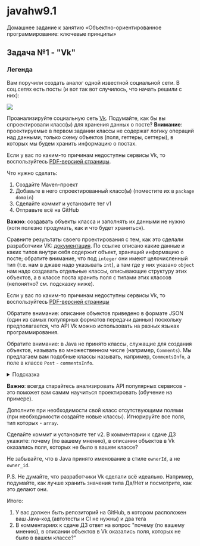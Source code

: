 # javahw9.1
Домашнее задание к занятию «Объектно-ориентированное программирование: ключевые принципы»
## Задача №1 - "Vk"

### Легенда

Вам поручили создать аналог одной известной социальной сети. В соц.сетях есть посты (и вот так вот случилось, что начать решили с них):

![](assets/vk-regular.png)

Проанализируйте социальную сеть [Vk](https://vk.com/netology). Подумайте, как бы вы спроектировали класс(ы) для хранения данных о посте?
**Внимание**: проектируемые в первом задании классы не содержат логику операций над данными, только схему объектов (поля, геттеры, сеттеры), в которых мы будем хранить информацию о постах.

Если у вас по каким-то причинам недоступны сервисы Vk, то воспользуйтесь [PDF-версией страницы](assets/VK.pdf).

Что нужно сделать:
1. Создайте Maven-проект
1. Добавьте в него спроектированный класс(ы) (поместите их в `package` `domain`)
1. Сделайте коммит и установите тег v1
1. Отправьте всё на GitHub

**Важно**: создавать объекты класса и заполнять их данными не нужно (хотя полезно продумать, как и что будет храниться).

Сравните результаты своего проектирования с тем, как это сделали разработчики VK: [документация](https://vk.com/dev/objects/post). По ссылке описано какие данные и каких типов внутри себя содержит объект, хранящий информацию о посте; обратите внимание, что под `integer` они имеют целочисленный тип (т.е. нам в джаве надо указывать `int`), а там где у них указано `object` нам надо создавать отдельные классы, описывающие структуру этих объектов, а в классе поста хранить поля с типами этих классов (непонятно? см. подсказку ниже).

Если у вас по каким-то причинам недоступны сервисы Vk, то воспользуйтесь [PDF-версией страницы](assets/post.pdf)

Обратите внимание: описание объектов приведено в формате JSON (один из самых популярных форматов передачи данных) поскольку предполагается, что API Vk можно использовать на разных языках программирования.

Обратите внимание: в Java не принято классы, служащие для создания объектов, называть во множественном числе (например, `Comments`). Мы предлагаем вам подобные классы называть, например, `CommentsInfo`, а поле в классе `Post` - `commentsInfo`.

<details>
  <summary>Подсказка</summary>
  
  Это должно выглядеть примерно так:
  
  ```java
  // файл Post.java
  public class Post {
    private int id;
    private int ownerId; // поле из документации
    ...
    private CommentsInfo commentsInfo; // в документации он типа object, под такой тип объекта мы создали отдельный класс CommentsInfo
    ...
    // + get/set на все поля
  }
  ```
  
  ```java
  // файл CommentsInfo.java
  public class CommentsInfo {
    private int count;
    private boolean canPost;
    ...
    // + get/set на все поля
  }
  ```
</details>

**Важно**: всегда старайтесь анализировать API популярных сервисов - это поможет вам самим научиться проектировать (обучение на примере).

Дополните при необходимости свой класс отсутствующими полями (при необходимости создайте новые классы). Игнорируйте все поля, тип которых - `array`.

Сделайте коммит и установите тег v2. В комментарии к сдаче ДЗ укажите: почему (по вашему мнению), в описании объектов в Vk оказались поля, которых не было в вашем классе?

Не забывайте, что в Java принято именование в стиле `ownerId`, а не `owner_id`.

P.S. Не думайте, что разработчики Vk сделали всё идеально. Например, подумайте, как лучше хранить значения типа Да/Нет и посмотрите, как это делают они.

Итого:
1. У вас должен быть репозиторий на GitHub, в котором расположен ваш Java-код (автотесты и CI не нужны) и два тега
1. В комментариях к сдаче ДЗ ответ на вопрос "почему (по вашему мнению), в описании объектов в Vk оказались поля, которых не было в вашем классе?"
